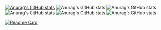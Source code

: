[![Anurag's GitHub stats](https://github-readme-stats.vercel.app/api?username=Khoa0000001)](https://github.com/anuraghazra/github-readme-stats)
![Anurag's GitHub stats](https://github-readme-stats.vercel.app/api?username=Khoa0000001&hide=contribs,prs)
![Anurag's GitHub stats](https://github-readme-stats.vercel.app/api?username=Khoa0000001&show=reviews,discussions_started,discussions_answered,prs_merged,prs_merged_percentage)
![Anurag's GitHub stats](https://github-readme-stats.vercel.app/api?username=Khoa0000001&show_icons=true)
![Anurag's GitHub stats](https://github-readme-stats.vercel.app/api?username=Khoa0000001&show_icons=true&theme=radical)
![Anurag's GitHub stats](https://github-readme-stats.vercel.app/api?username=Khoa0000001&show_icons=true&bg_color=00000000)

[![Readme Card](https://github-readme-stats.vercel.app/api/pin/?username=Khoa0000001&repo=F8-DA04)](https://github.com/anuraghazra/github-readme-stats)
